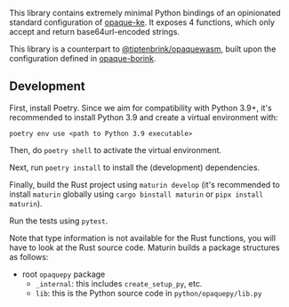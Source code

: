 This library contains extremely minimal Python bindings of an opinionated standard configuration of [opaque-ke](https://github.com/novifinancial/opaque-ke). It exposes 4 functions, which only accept and return base64url-encoded strings.

This library is a counterpart to [@tiptenbrink/opaquewasm](https://github.com/tiptenbrink/opaque-borink/tree/main/opaquewasm), built upon the configuration defined in [opaque-borink](https://github.com/tiptenbrink/opaque-borink/tree/main/opaque-borink).

## Development

First, install Poetry. Since we aim for compatibility with Python 3.9+, it's recommended to install Python 3.9 and create a virtual environment with:

`poetry env use <path to Python 3.9 executable>`

Then, do `poetry shell` to activate the virtual environment.

Next, run `poetry install` to install the (development) dependencies.

Finally, build the Rust project using `maturin develop` (it's recommended to install `maturin` globally using `cargo binstall maturin` or `pipx install maturin`). 

Run the tests using `pytest`.

Note that type information is not available for the Rust functions, you will have to look at the Rust source code. Maturin builds a package structures as follows:
- root `opaquepy` package
    - `_internal`: this includes `create_setup_py`, etc.
    - `lib`: this is the Python source code in `python/opaquepy/lib.py`